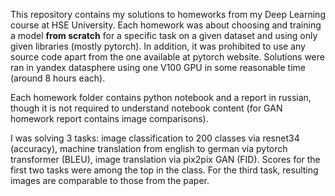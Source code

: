 This repository contains my solutions to homeworks from my Deep Learning course at HSE University. 
Each homework was about choosing and training a model **from scratch** for a specific task on a given dataset and using only given libraries (mostly pytorch). In addition, it was prohibited to use any source code apart from the one available at pytorch website.
Solutions were ran in yandex datasphere using one V100 GPU in some reasonable time (around 8 hours each).

Each homework folder contains python notebook and a report in russian, though it is not required to understand notebook content (for GAN homework report contains image comparisons).

I was solving 3 tasks: image classification to 200 classes via resnet34 (accuracy), machine translation from english to german via pytorch transformer (BLEU), image translation via pix2pix GAN (FID). Scores for the first two tasks were among the top in the class. For the third task, resulting images are comparable to those from the paper.
